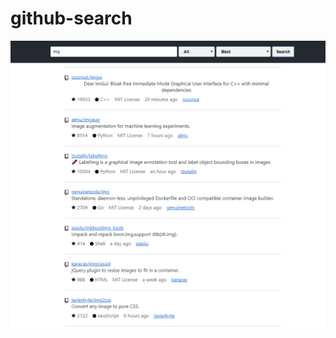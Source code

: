 # github-search
 
![example](https://raw.githubusercontent.com/torioyoshiko/github-search/master/screenshot.png)
